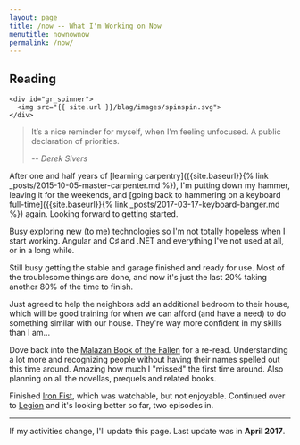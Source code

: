 ```yaml
---
layout: page
title: /now -- What I'm Working on Now
menutitle: nownownow
permalink: /now/
---
```


<div id="gr_custom_widget_1494711042">
  <div class="gr_custom_container_1494711042">
    <h2 class="gr_custom_header_1494711042">
      <a style="text-decoration: none;" href="https://www.goodreads.com/review/list/2268122-per-christian?shelf=currently-reading">Reading</a>
    </h2>

    <div id="gr_spinner">
      <img src="{{ site.url }}/blag/images/spinspin.svg">
    </div>
  </div>
</div>
<script defer async type="text/javascript" charset="utf-8">
  var dataSource = 'https://eastblue.org/~perchr/goodreads.php';

  var parseHTML = function(str) {
    var tmp = document.implementation.createHTMLDocument();
    tmp.body.innerHTML = str;
    return tmp.body.children;
  };

  var request = new XMLHttpRequest();
  request.open('GET', dataSource, true);

  request.onload = function() {
    if (request.status >= 200 && request.status < 400) {
      var data = request.responseText;
      var doc = parseHTML(data)[0];

      var books = doc.getElementsByClassName("gr_custom_each_container_1494711042");
      var container = document.getElementsByClassName("gr_custom_container_1494711042")[0];
      while(books.length > 0) {
        container.appendChild(books[0]);
      }
      var spin = document.getElementById('gr_spinner');
      spin.parentNode.removeChild(spin);
      document.getElementsByClassName("post-content")[0].classList.add('with-goodreads');
    } else {
      var container = document.getElementById('gr_custom_widget_1494711042');
      container.parentNode.removeChild(container);
    }
  };

  request.onerror = function() {
    var container = document.getElementById('gr_custom_widget_1494711042');
    container.parentNode.removeChild(container);
  };

  request.send();
</script>

> It’s a nice reminder for myself, when I’m feeling unfocused. A public declaration of priorities.
>
> -- <cite>Derek Sivers</cite>

After one and half years of [learning carpentry]({{site.baseurl}}{% link _posts/2015-10-05-master-carpenter.md %}), I'm putting down my hammer, leaving it for the weekends, and [going back to hammering on a keyboard full-time]({{site.baseurl}}{% link _posts/2017-03-17-keyboard-banger.md %}) again. Looking forward to getting started.

Busy exploring new (to me) technologies so I'm not totally hopeless when I start working. Angular and C&#9839; and .NET and everything I've not used at all, or in a long while.

Still busy getting the stable and garage finished and ready for use. Most of the troublesome things are done, and now it's just the last 20% taking another 80% of the time to finish.

Just agreed to help the neighbors add an additional bedroom to their house, which will be good training for when we can afford (and have a need) to do something similar with our house. They're way more confident in my skills than I am…

Dove back into the [Malazan Book of the Fallen](https://en.wikipedia.org/wiki/Malazan_Book_of_the_Fallen) for a re-read. Understanding a lot more and recognizing people without having their names spelled out this time around. Amazing how much I "missed" the first time around. Also planning on all the novellas, prequels and related books.

Finished [Iron Fist](http://www.imdb.com/title/tt3322310), which was watchable, but not enjoyable. Continued over to [Legion](http://www.imdb.com/title/tt5114356/) and it's looking better so far, two episodes in.

<hr class="divider">

<p class="post-meta">
  If my activities change, I'll update this page. Last update was in <strong>April 2017</strong>.
</p>
